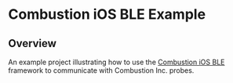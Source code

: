 # Combustion iOS BLE Example
## Overview
An example project illustrating how to use the [Combustion iOS BLE](https://github.com/combustion-inc/combustion-ios-ble) framework to communicate with Combustion Inc. probes.
